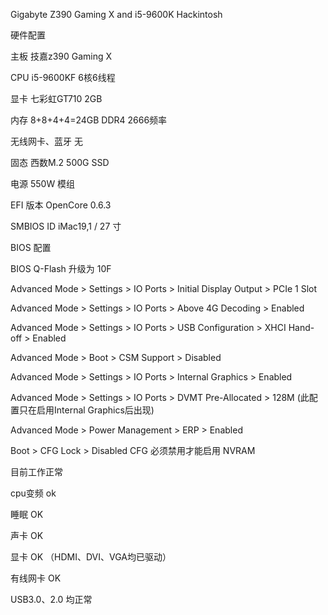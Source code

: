 Gigabyte Z390 Gaming X and i5-9600K Hackintosh

硬件配置

主板	技嘉z390 Gaming X

CPU	i5-9600KF 6核6线程

显卡	 七彩虹GT710 2GB

内存	8+8+4+4=24GB DDR4 2666频率

无线网卡、蓝牙	  无

固态	西数M.2 500G SSD

电源	550W 模组

EFI 版本
OpenCore 0.6.3

SMBIOS ID
iMac19,1 / 27 寸

BIOS 配置

BIOS Q-Flash 升级为 10F

Advanced Mode > Settings > IO Ports > Initial Display Output > PCIe 1 Slot

Advanced Mode > Settings > IO Ports > Above 4G Decoding > Enabled

Advanced Mode > Settings > IO Ports > USB Configuration > XHCI Hand-off > Enabled

Advanced Mode > Boot > CSM Support > Disabled

Advanced Mode > Settings > IO Ports > Internal Graphics > Enabled

Advanced Mode > Settings > IO Ports > DVMT Pre-Allocated > 128M (此配置只在启用Internal Graphics后出现)

Advanced Mode > Power Management > ERP > Enabled

Boot > CFG Lock > Disabled
CFG 必须禁用才能启用 NVRAM





目前工作正常

cpu变频 ok

睡眠 OK

声卡 OK

显卡 OK （HDMI、DVI、VGA均已驱动）

有线网卡 OK

USB3.0、2.0 均正常





